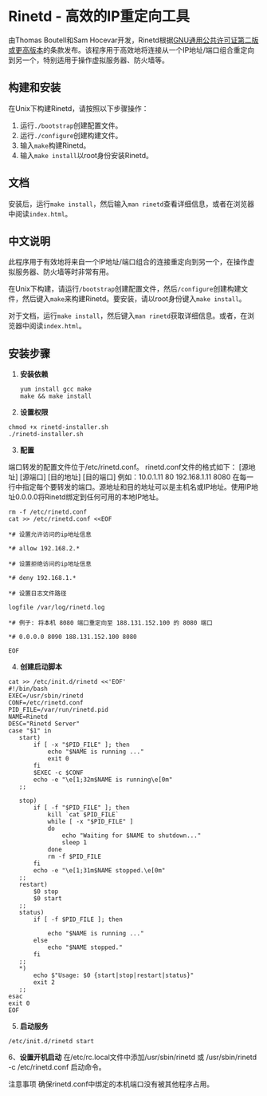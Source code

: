 # Rinetd - 高效的IP重定向工具

由Thomas Boutell和Sam Hocevar开发，Rinetd根据[GNU通用公共许可证第二版或更高版本](https://www.gnu.org/licenses/gpl-2.0.html)的条款发布。该程序用于高效地将连接从一个IP地址/端口组合重定向到另一个，特别适用于操作虚拟服务器、防火墙等。

## 构建和安装

在Unix下构建Rinetd，请按照以下步骤操作：

1. 运行`./bootstrap`创建配置文件。
2. 运行`./configure`创建构建文件。
3. 输入`make`构建Rinetd。
4. 输入`make install`以root身份安装Rinetd。

## 文档

安装后，运行`make install`，然后输入`man rinetd`查看详细信息，或者在浏览器中阅读`index.html`。

## 中文说明

此程序用于有效地将来自一个IP地址/端口组合的连接重定向到另一个，在操作虚拟服务器、防火墙等时非常有用。

在Unix下构建，请运行`/bootstrap`创建配置文件，然后`/configure`创建构建文件，然后键入`make`来构建Rinetd。要安装，请以root身份键入`make install`。

对于文档，运行`make install`，然后键入`man rinetd`获取详细信息。或者，在浏览器中阅读`index.html`。

## 安装步骤

1. **安装依赖**
   ```shell
   yum install gcc make
   make && make install
   ```
2. **设置权限**

 ```shell
chmod +x rinetd-installer.sh
./rinetd-installer.sh
```

3. **配置**

端口转发的配置文件位于/etc/rinetd.conf。
rinetd.conf文件的格式如下：
[源地址] [源端口] [目的地址] [目的端口]
例如：10.0.1.11 80 192.168.1.11 8080
在每一行中指定每个要转发的端口。源地址和目的地址可以是主机名或IP地址。使用IP地址0.0.0.0将Rinetd绑定到任何可用的本地IP地址。


 ```shell
rm -f /etc/rinetd.conf
cat >> /etc/rinetd.conf <<EOF

*# 设置允许访问的ip地址信息

*# allow 192.168.2.*

*# 设置拒绝访问的ip地址信息

*# deny 192.168.1.*

*# 设置日志文件路径

logfile /var/log/rinetd.log

*# 例子: 将本机 8080 端口重定向至 188.131.152.100 的 8080 端口

*# 0.0.0.0 8090 188.131.152.100 8080

EOF
```

4. **创建启动脚本**

 ```shell
cat >> /etc/init.d/rinetd <<'EOF'
#!/bin/bash
EXEC=/usr/sbin/rinetd
CONF=/etc/rinetd.conf
PID_FILE=/var/run/rinetd.pid
NAME=Rinetd
DESC="Rinetd Server"
case "$1" in
    start)    
        if [ -x "$PID_FILE" ]; then        
            echo "$NAME is running ..."            
            exit 0            
        fi
        $EXEC -c $CONF
        echo -e "\e[1;32m$NAME is running\e[0m"        
    ;;
    
    stop)
        if [ -f "$PID_FILE" ]; then        
            kill `cat $PID_FILE`
            while [ -x "$PID_FILE" ]            
            do
                echo "Waiting for $NAME to shutdown..."                  
                sleep 1                
            done
            rm -f $PID_FILE            
        fi
        echo -e "\e[1;31m$NAME stopped.\e[0m"        
    ;;    
    restart)    
        $0 stop        
        $0 start        
    ;;    
    status)    
        if [ -f $PID_FILE ]; then
        
            echo "$NAME is running ..."            
        else        
            echo "$NAME stopped."            
        fi  
    ;;    
    *)    
        echo $"Usage: $0 {start|stop|restart|status}"        
        exit 2        
    ;;    
esac
exit 0
EOF
```

5. **启动服务**

 ```shell
/etc/init.d/rinetd start
```

6、**设置开机启动**
在/etc/rc.local文件中添加/usr/sbin/rinetd 或 /usr/sbin/rinetd -c /etc/rinetd.conf 启动命令。

注意事项
确保rinetd.conf中绑定的本机端口没有被其他程序占用。
